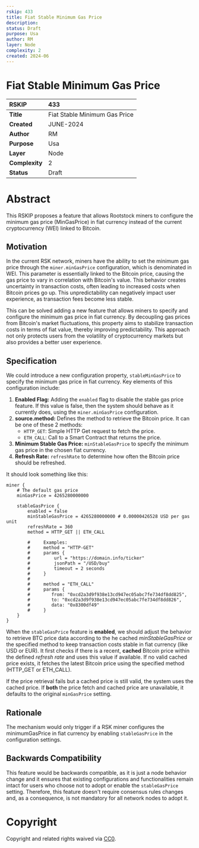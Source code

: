 ```yaml
---
rskip: 433
title: Fiat Stable Minimum Gas Price
description:
status: Draft
purpose: Usa
author: RM
layer: Node
complexity: 2
created: 2024-06
---
```

# Fiat Stable Minimum Gas Price


|RSKIP          | 433 |
| :------------ |:-------------|
|**Title**      |Fiat Stable Minimum Gas Price|
|**Created**    |JUNE-2024 |
|**Author**     |RM |
|**Purpose**    |Usa |
|**Layer**      |Node |
|**Complexity** |2 |
|**Status**     |Draft |

# **Abstract**

This RSKIP proposes a feature that allows Rootstock miners to configure the minimum gas price (MinGasPrice) in fiat currency instead of the current cryptocurrency (WEI) linked to Bitcoin.

## Motivation

In the current RSK network, miners have the ability to set the minimum gas price through the `miner.minGasPrice` configuration, which is denominated in WEI. This parameter is essentially linked to the Bitcoin price, causing the gas price to vary in correlation with Bitcoin's value. This behavior creates uncertainty in transaction costs, often leading to increased costs when Bitcoin prices go up. This unpredictability can negatively impact user experience, as transaction fees become less stable.

This can be solved adding a new feature that allows miners to specify and configure the minimum gas price in fiat currency. By decoupling gas prices from Bitcoin's market fluctuations, this property  aims to stabilize transaction costs in terms of fiat value, thereby improving predictability. This approach not only protects users from the volatility of cryptocurrency markets but also provides a better user experience.

## Specification

We could introduce a new configuration property, `stableMinGasPrice` to specify the minimum gas price in fiat currency. Key elements of this configuration include:
1. **Enabled Flag:** Adding the `enabled` flag to disable the stable gas price feature. If this value is false, then the system should behave as it currently does, using the `miner.minGasPrice` configuration.
2. **source.method:** Defines the method to retrieve the Bitcoin price. It can be one of these 2 methods: 
    * `HTTP_GET`: Simple HTTP Get request to fetch the price.
    * `ETH_CALL`: Call to a Smart Contract that returns the price.
3. **Minimum Stable Gas Price:** `minStableGasPrice` to specify the minimum gas price in the chosen fiat currency.
4. **Refresh Rate:** `refreshRate` to determine how often the Bitcoin price should be refreshed.

It should look something like this:
```
miner {
    # The default gas price
    minGasPrice = 4265280000000

    stableGasPrice {
        enabled = false
        minStableGasPrice = 4265280000000 # 0.00000426528 USD per gas unit
        refreshRate = 360
        method = HTTP_GET || ETH_CALL
        
        #     Examples:
        #     method = "HTTP-GET"
        #     params {
        #         url = "https://domain.info/ticker"
        #         jsonPath = "/USD/buy"
        #         timeout = 2 seconds
        #     }
        #     
        #     method = "ETH_CALL"
        #     params {
        #        from: "0xcd2a3d9f938e13cd947ec05abc7fe734df8dd825",
        #        to: "0xcd2a3d9f938e13cd947ec05abc7fe734df8dd826",
        #        data: "0x8300df49"
        #     }
    }
}
```

When the `stableGasPrice` feature is **enabled**, we should adjust the behavior to retrieve BTC price data according to the he cached _minStableGasPrice_ or the specified method to keep transaction costs stable in fiat currency (like USD or EUR). It first checks if there is a recent, **cached** Bitcoin price within the defined _refresh rate_ and uses this value if available. If no valid cached price exists, it fetches the latest Bitcoin price using the specified method (HTTP_GET or ETH_CALL). 

If the price retrieval fails but a cached price is still valid, the system uses the cached price. If **both** the price fetch and cached price are unavailable, it defaults to the original `minGasPrice` setting.

## Rationale

The mechanism would only trigger if a RSK miner configures the minimumGasPrice in fiat currency by enabling `stableGasPrice` in the configuration settings.

## Backwards Compatibility

This feature would be backwards compatible, as it is just a node behavior change and it ensures that existing configurations and functionalities remain intact for users who choose not to adopt or enable the `stableGasPrice` setting. Therefore, this feature doesn't require consensus rules changes and, as a consequence, is not mandatory for all network nodes to adopt it.

# **Copyright**

Copyright and related rights waived via [CC0](https://creativecommons.org/publicdomain/zero/1.0/).
